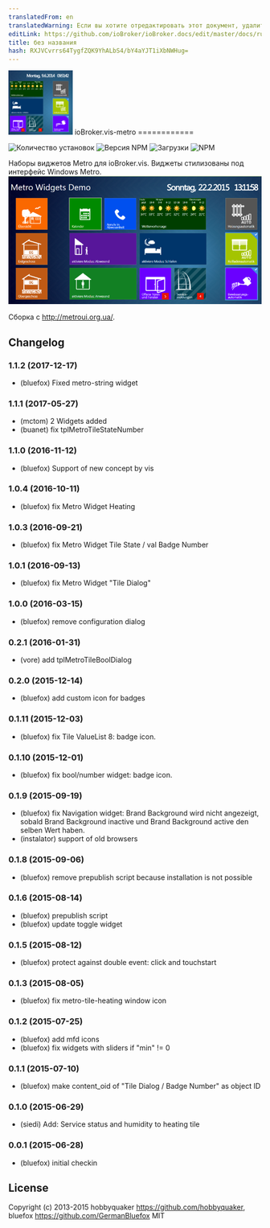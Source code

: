 ```yaml
---
translatedFrom: en
translatedWarning: Если вы хотите отредактировать этот документ, удалите поле «translationFrom», в противном случае этот документ будет снова автоматически переведен
editLink: https://github.com/ioBroker/ioBroker.docs/edit/master/docs/ru/adapterref/iobroker.vis-metro/README.md
title: без названия
hash: RXJVCvrrs64TygfZQK9YhALbS4/bY4aYJT1iXbNWHug=
---
```

![логотип](../../../en/adapterref/iobroker.vis-metro/admin/metro.png) ioBroker.vis-metro ============

![Количество установок](http://iobroker.live/badges/vis-metro-stable.svg)
![Версия NPM](http://img.shields.io/npm/v/iobroker.vis-metro.svg)
![Загрузки](https://img.shields.io/npm/dm/iobroker.vis-metro.svg)
![NPM](https://nodei.co/npm/iobroker.vis-metro.png?downloads=true)

Наборы виджетов Metro для ioBroker.vis. Виджеты стилизованы под интерфейс Windows Metro.
![Скриншот](../../../en/adapterref/iobroker.vis-metro/img/Demo2.png)

Сборка с http://metroui.org.ua/.

## Changelog
### 1.1.2 (2017-12-17)
- (bluefox) Fixed metro-string widget

### 1.1.1 (2017-05-27)
- (mctom) 2 Widgets added
- (buanet) fix tplMetroTileStateNumber

### 1.1.0 (2016-11-12)
- (bluefox) Support of new concept by vis

### 1.0.4 (2016-10-11)
- (bluefox) fix Metro Widget Heating

### 1.0.3 (2016-09-21)
- (bluefox) fix Metro Widget Tile State / val Badge Number 

### 1.0.1 (2016-09-13)
- (bluefox) fix Metro Widget "Tile Dialog" 

### 1.0.0 (2016-03-15)
- (bluefox) remove configuration dialog

### 0.2.1 (2016-01-31)
- (vore) add tplMetroTileBoolDialog

### 0.2.0 (2015-12-14)
- (bluefox) add custom icon for badges

### 0.1.11 (2015-12-03)
- (bluefox) fix Tile ValueList 8: badge icon.

### 0.1.10 (2015-12-01)
- (bluefox) fix bool/number widget: badge icon.

### 0.1.9 (2015-09-19)
- (bluefox) fix Navigation widget: Brand Background wird nicht angezeigt, sobald Brand Background inactive und Brand Background active den selben Wert haben.
- (instalator) support of old browsers

### 0.1.8 (2015-09-06)
- (bluefox) remove prepublish script because installation is not possible

### 0.1.6 (2015-08-14)
- (bluefox) prepublish script
- (bluefox) update toggle widget

### 0.1.5 (2015-08-12)
- (bluefox) protect against double event: click and touchstart

### 0.1.3 (2015-08-05)
- (bluefox) fix metro-tile-heating window icon

### 0.1.2 (2015-07-25)
- (bluefox) add mfd icons
- (bluefox) fix widgets with sliders if "min" != 0

### 0.1.1 (2015-07-10)
- (bluefox) make content_oid of "Tile Dialog / Badge Number" as object ID

### 0.1.0 (2015-06-29)
- (siedi) Add: Service status and humidity to heating tile

### 0.0.1 (2015-06-28)
- (bluefox) initial checkin

## License
 Copyright (c) 2013-2015 hobbyquaker https://github.com/hobbyquaker, bluefox https://github.com/GermanBluefox
 MIT